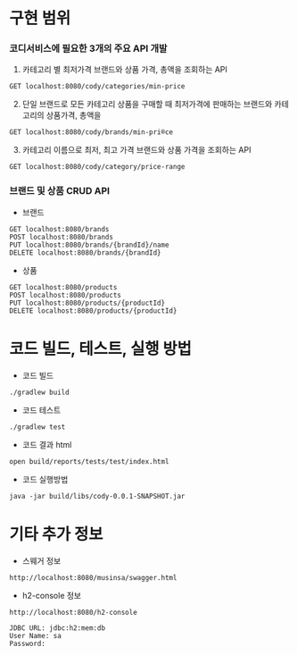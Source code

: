 # 구현 범위

### 코디서비스에 필요한 3개의 주요 API 개발
1. 카테고리 별 최저가격 브랜드와 상품 가격, 총액을 조회하는 API
```
GET localhost:8080/cody/categories/min-price
```
2. 단일 브랜드로 모든 카테고리 상품을 구매할 때 최저가격에 판매하는 브랜드와 카테고리의 상품가격, 총액을
```
GET localhost:8080/cody/brands/min-pri®ce
```
3. 카테고리 이름으로 최저, 최고 가격 브랜드와 상품 가격을 조회하는 API
```
GET localhost:8080/cody/category/price-range
```

### 브랜드 및 상품 CRUD API
* 브랜드
```
GET localhost:8080/brands
POST localhost:8080/brands
PUT localhost:8080/brands/{brandId}/name
DELETE localhost:8080/brands/{brandId}
```
* 상품
```
GET localhost:8080/products
POST localhost:8080/products
PUT localhost:8080/products/{productId}
DELETE localhost:8080/products/{productId}
```

# 코드 빌드, 테스트, 실행 방법
* 코드 빌드
```
./gradlew build
```
* 코드 테스트
```
./gradlew test
```
* 코드 결과 html
```
open build/reports/tests/test/index.html
```

* 코드 실행방법
```
java -jar build/libs/cody-0.0.1-SNAPSHOT.jar
```

# 기타 추가 정보
* 스웨거 정보
```
http://localhost:8080/musinsa/swagger.html
```
* h2-console 정보
```
http://localhost:8080/h2-console

JDBC URL: jdbc:h2:mem:db
User Name: sa
Password:
```